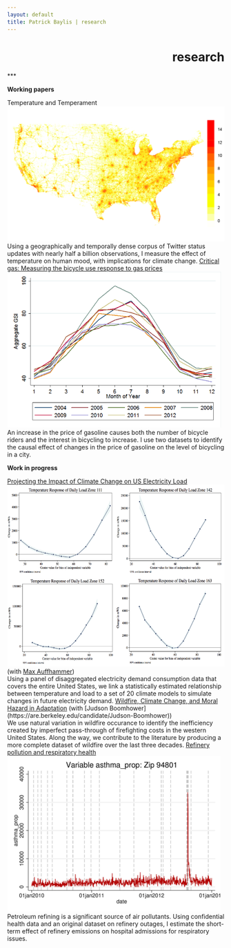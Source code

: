 ```yaml
---
layout: default
title: Patrick Baylis | research
---
```

<h1 align="right">research</h1>
***

**Working papers**<br>

<span id="popup">
Temperature and Temperament<img src="images/projects/temptemp2.png"/>
</span><br>
Using a geographically and temporally dense corpus of Twitter status updates with nearly half a billion observations, I measure the effect of temperature on human mood, with implications for climate change.

<span id="popup">
<a href="">Critical gas: Measuring the bicycle use response to gas prices<img src="images/projects/bike.png" alt="Critical gas" height="360px" class="shadow" /></a></span><br>
An increase in the price of gasoline causes both the number of bicycle riders and the interest in bicycling to increase. I use two datasets to identify the causal effect of changes in the price of gasoline on the level of bicycling in a city.

**Work in progress**<br>

<span id="popup">
<a href=" ">Projecting the Impact of Climate Change on US Electricity Load<img src="images/projects/projectload.png" alt="Projecting load" height="420px" class="shadow" /></a></span> (with <a href="http://www.auffhammer.com/">Max Auffhammer</a>)<br>
Using a panel of disaggregated electricity demand consumption data that covers the entire United States, we link a statistically estimated relationship between temperature and load to a set of 20 climate models to simulate changes in future electricity demand.

<span id="popup">
<a href="">Wildfire, Climate Change, and Moral Hazard in Adaptation</a></span> (with [Judson Boomhower](https://are.berkeley.edu/candidate/Judson-Boomhower))<br>
We use natural variation in wildfire occurance to identify the inefficiency created by imperfect pass-through of firefighting costs in the western United States. Along the way, we contribute to the literature by producing a more complete dataset of wildfire over the last three decades.

<span id="popup">
<a href=" ">Refinery pollution and respiratory health<img src="images/projects/respHealth.jpg" alt="Refinery pollution and respiratory health" height="360px" class="shadow" /></a></span><br>
Petroleum refining is a significant source of air pollutants. Using confidential health data and an original dataset on refinery outages, I estimate the short-term effect of refinery emissions on hospital admissions for respiratory issues.  

